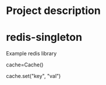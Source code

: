# Project description

# redis-singleton
Example redis library


cache=Cache()


cache.set("key", "val")